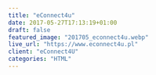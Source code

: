```yaml
---
title: "eConnect4u"
date: 2017-05-27T17:13:19+01:00
draft: false
featured_image: "201705_econnect4u.webp"
live_url: "https://www.econnect4u.pl"
client: "eConnect4U"
categories: "HTML"
---
```


